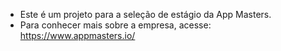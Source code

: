 * Este é um projeto para a seleção de estágio da App Masters.
* Para conhecer mais sobre a empresa, acesse: https://www.appmasters.io/
